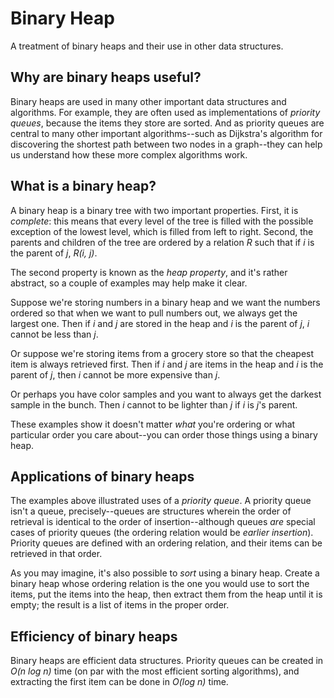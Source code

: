 # Binary Heap

A treatment of binary heaps and their use in other data structures.

## Why are binary heaps useful?

Binary heaps are used in many other important data structures and algorithms.
For example, they are often used as implementations of _priority queues_,
because the items they store are sorted. And as priority queues are central to
many other important algorithms--such as Dijkstra's algorithm for discovering
the shortest path between two nodes in a graph--they can help us understand how
these more complex algorithms work.

## What is a binary heap?

A binary heap is a binary tree with two important properties. First, it is
_complete_: this means that every level of the tree is filled with the possible
exception of the lowest level, which is filled from left to right. Second, the
parents and children of the tree are ordered by a relation _R_ such that if _i_
is the parent of _j_, _R(i, j)_.

The second property is known as the _heap property_, and it's rather abstract,
so a couple of examples may help make it clear.

Suppose we're storing numbers in a binary heap and we want the numbers ordered
so that when we want to pull numbers out, we always get the largest one. Then if
_i_ and _j_ are stored in the heap and _i_ is the parent of _j_, _i_ cannot be
less than _j_.

Or suppose we're storing items from a grocery store so that the cheapest item is
always retrieved first. Then if _i_ and _j_ are items in the heap and _i_ is the
parent of _j_, then _i_ cannot be more expensive than _j_.

Or perhaps you have color samples and you want to always get the darkest sample
in the bunch. Then _i_ cannot to be lighter than _j_ if _i_ is _j_'s parent.

These examples show it doesn't matter _what_ you're ordering or what particular
order you care about--you can order those things using a binary heap.

## Applications of binary heaps

The examples above illustrated uses of a _priority queue_. A priority queue
isn't a queue, precisely--queues are structures wherein the order of retrieval
is identical to the order of insertion--although queues _are_ special cases of
priority queues (the ordering relation would be _earlier insertion_). Priority
queues are defined with an ordering relation, and their items can be retrieved
in that order.

As you may imagine, it's also possible to _sort_ using a binary heap. Create a
binary heap whose ordering relation is the one you would use to sort the items,
put the items into the heap, then extract them from the heap until it is empty;
the result is a list of items in the proper order.

## Efficiency of binary heaps

Binary heaps are efficient data structures. Priority queues can be created in
_O(n log n)_ time (on par with the most efficient sorting algorithms), and
extracting the first item can be done in _O(log n)_ time.

